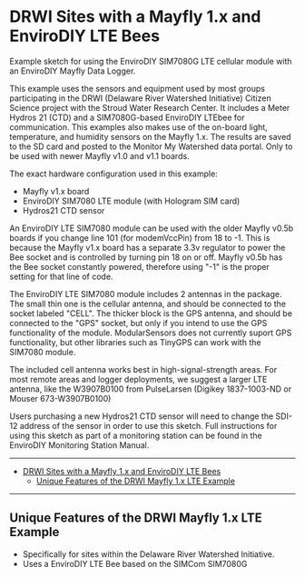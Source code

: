 # DRWI Sites with a Mayfly 1.x and EnviroDIY LTE Bees<!-- {#example_drwi_mayfly1} -->

Example sketch for using the EnviroDIY SIM7080G LTE cellular module with an EnviroDIY Mayfly Data Logger.

This example uses the sensors and equipment used by most groups participating in the DRWI (Delaware River Watershed Initiative) Citizen Science project with the Stroud Water Research Center. It includes a Meter Hydros 21 (CTD) and a SIM7080G-based EnviroDIY LTEbee for communication. This examples also makes use of the on-board light, temperature, and humidity sensors on the Mayfly 1.x. The results are saved to the SD card and posted to the Monitor My Watershed data portal. Only to be used with newer Mayfly v1.0 and v1.1 boards.

The exact hardware configuration used in this example:

- Mayfly v1.x board
- EnviroDIY SIM7080 LTE module (with Hologram SIM card)
- Hydros21 CTD sensor

An EnviroDIY LTE SIM7080 module can be used with the older Mayfly v0.5b boards if you change line 101 (for modemVccPin) from 18 to -1.
This is because the Mayfly v1.x board has a separate 3.3v regulator to power the Bee socket and is controlled by turning pin 18 on or off.
Mayfly v0.5b has the Bee socket constantly powered, therefore using "-1" is the proper setting for that line of code.

The EnviroDIY LTE SIM7080 module includes 2 antennas in the package.  The small thin one is the cellular antenna, and should be connected to the socket labeled "CELL".  The thicker block is the GPS antenna, and should be connected to the "GPS" socket, but only if you intend to use the GPS functionality of the module.  ModularSensors does not currently suport GPS functionality, but other libraries such as TinyGPS can work with the SIM7080 module.

The included cell antenna works best in high-signal-strength areas.  For most remote areas and logger deployments, we suggest a larger LTE antenna, like the W3907B0100
from PulseLarsen (Digikey 1837-1003-ND or Mouser 673-W3907B0100)

Users purchasing a new Hydros21 CTD sensor will need to change the SDI-12 address of the sensor in order to use this sketch.  Full instructions for using this sketch as part of a monitoring station can be found in the EnviroDIY Monitoring Station Manual.
_______

[//]: # ( @tableofcontents )

[//]: # ( @m_footernavigation )

[//]: # ( Start GitHub Only )

- [DRWI Sites with a Mayfly 1.x and EnviroDIY LTE Bees](#drwi-sites-with-a-mayfly-1x-and-envirodiy-lte-bees)
  - [Unique Features of the DRWI Mayfly 1.x LTE Example](#unique-features-of-the-drwi-mayfly-1x-lte-example)

[//]: # ( End GitHub Only )

_______

## Unique Features of the DRWI Mayfly 1.x LTE Example<!-- {#example_drwi_mayfly1_unique} -->

- Specifically for sites within the Delaware River Watershed Initiative.
- Uses a EnviroDIY LTE Bee based on the SIMCom SIM7080G

[//]: # ( @section example_drwi_mayfly1_pio_config PlatformIO Configuration )

[//]: # ( @include{lineno} DRWI_Mayfly1/platformio.ini )

[//]: # ( @section example_drwi_mayfly1_code The Complete Code )

[//]: # ( @include{lineno} DRWI_Mayfly1/DRWI_Mayfly1.ino )
